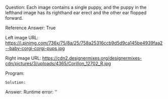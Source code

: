 Question: Each image contains a single puppy, and the puppy in the lefthand image has its righthand ear erect and the other ear flopped forward.

Reference Answer: True

Left image URL: https://i.pinimg.com/736x/75/8a/25/758a25316ccb9d5d9ca145be4939faa2--baby-corgi-corgi-pups.jpg

Right image URL: https://cdn2.designermixes.org/designermixes-cdn/pictures/3/uploads/4365/Corillon_12702_R.jpg

Program:

```
Solution:
```
Answer: Runtime error: ''

